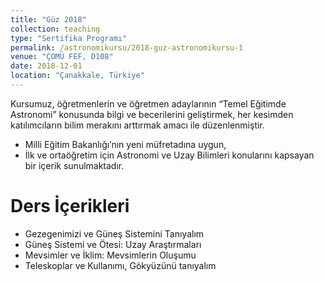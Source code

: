 ```yaml
---
title: "Güz 2018"
collection: teaching
type: "Sertifika Programı"
permalink: /astronomikursu/2018-guz-astronomikursu-1
venue: "ÇOMÜ FEF, D108"
date: 2018-12-01
location: "Çanakkale, Türkiye"
---
```

Kursumuz, öğretmenlerin ve öğretmen adaylarının “Temel Eğitimde Astronomi” konusunda bilgi ve becerilerini geliştirmek, her kesimden katılımcıların bilim merakını arttırmak amacı ile düzenlenmiştir.

* Milli Eğitim Bakanlığı’nın yeni müfretadına uygun, 
* İlk ve ortaöğretim için Astronomi ve Uzay Bilimleri konularını kapsayan bir içerik sunulmaktadır.

Ders İçerikleri
======
* Gezegenimizi ve Güneş Sistemini Tanıyalım
* Güneş Sistemi ve Ötesi: Uzay Araştırmaları
* Mevsimler ve İklim: Mevsimlerin Oluşumu
* Teleskoplar ve Kullanımı, Gökyüzünü tanıyalım
